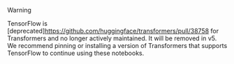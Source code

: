 > [!WARNING]
> TensorFlow is [deprecated]https://github.com/huggingface/transformers/pull/38758 for Transformers and no longer actively maintained. It will be removed in v5. We recommend pinning or installing a version of Transformers that supports TensorFlow to continue using these notebooks.